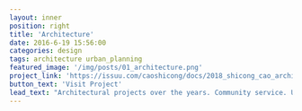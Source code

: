 ```yaml
---
layout: inner
position: right
title: 'Architecture'
date: 2016-6-19 15:56:00
categories: design
tags: architecture urban_planning 
featured_image: '/img/posts/01_architecture.png'
project_link: 'https://issuu.com/caoshicong/docs/2018_shicong_cao_architecture_portf'
button_text: 'Visit Project'
lead_text: "Architectural projects over the years. Community service. Urban planning."
---
```

